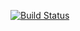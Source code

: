 [![Build Status](https://app.travis-ci.com/Thiago-de-Melo/library-api.svg?token=L4QJ5iUK3pxnsrc7gks4&branch=main)](https://app.travis-ci.com/Thiago-de-Melo/library-api)
